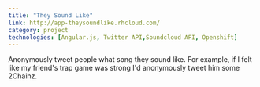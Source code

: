 ```yaml
---
title: "They Sound Like"
link: http://app-theysoundlike.rhcloud.com/
category: project
technologies: [Angular.js, Twitter API,Soundcloud API, Openshift]
---
```


Anonymously tweet people what song they sound like. For example, if I felt like my friend's trap game was strong I'd anonymously tweet him some 2Chainz.